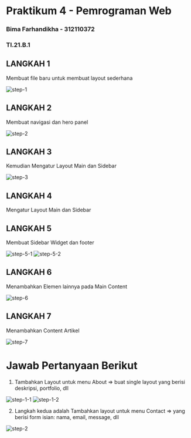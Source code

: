 # Praktikum 4 - Pemrograman Web
### Bima Farhandikha - 312110372
### TI.21.B.1

## LANGKAH 1
Membuat file baru untuk membuat layout sederhana

![step-1](https://imgur.com/Qu9O9vL.png)

## LANGKAH 2
Membuat navigasi dan hero panel

![step-2](https://imgur.com/quV3OD5.png)

## LANGKAH 3
Kemudian Mengatur Layout Main dan Sidebar

![step-3](https://imgur.com/MRWuHkR.png)

## LANGKAH 4
Mengatur Layout Main dan Sidebar

## LANGKAH 5
Membuat Sidebar Widget dan footer 

![step-5-1](https://imgur.com/2Tm4j9n.png)
![step-5-2](https://imgur.com/PbKQgr7.png)

## LANGKAH 6
Menambahkan Elemen lainnya pada Main Content

![step-6](https://imgur.com/azgNm08.png)

## LANGKAH 7
Menambahkan Content Artikel

![step-7](https://imgur.com/zxbS3T5.png)

# Jawab Pertanyaan Berikut
1. Tambahkan Layout untuk menu About
=> buat single layout yang berisi deskripsi, portfolio, dll

![step-1-1](https://imgur.com/HrFPe5v.png)
![step-1-2](https://imgur.com/VMG0H5y.png)

2. Langkah kedua adalah Tambahkan layout untuk menu Contact
=> yang berisi form isian: nama, email, message, dll

![step-2](https://imgur.com/4OxzoE8.png)
